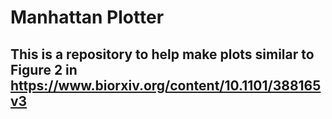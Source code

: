 # Manhattan Plotter
## This is a repository to help make plots similar to Figure 2 in https://www.biorxiv.org/content/10.1101/388165v3 
